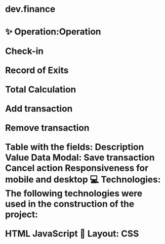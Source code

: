 <h1>dev.finance<h1>

✨ Operation:Operation
        
   Check-in
        
   Record of Exits
        
   Total Calculation
        
   Add transaction
        
   Remove transaction
        
   Table with the fields:
   Description
   Value
   Data
   Modal:
   Save transaction
   Cancel action
   Responsiveness for mobile and desktop
💻 Technologies:
The following technologies were used in the construction of the project:

HTML
JavaScript
🎨 Layout:
CSS
